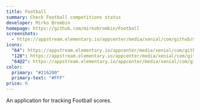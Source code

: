 ```yaml
---
title: Football
summary: Check Football competitions status
developer: Mirko Brombin
homepage: https://github.com/mirkobrombin/Football
screenshots:
  - https://appstream.elementary.io/appcenter/media/xenial/com/github/mirkobrombin.football/8CF94DDB6ED972D3654DA9E65DF80100/screenshots/image-1_orig.png
icons:
  "64": https://appstream.elementary.io/appcenter/media/xenial/com/github/mirkobrombin.football/8CF94DDB6ED972D3654DA9E65DF80100/icons/64x64/com.github.mirkobrombin.football_com.github.mirkobrombin.football.png
  "128": https://appstream.elementary.io/appcenter/media/xenial/com/github/mirkobrombin.football/8CF94DDB6ED972D3654DA9E65DF80100/icons/128x128/com.github.mirkobrombin.football_com.github.mirkobrombin.football.png
  "64@2": https://appstream.elementary.io/appcenter/media/xenial/com/github/mirkobrombin.football/8CF94DDB6ED972D3654DA9E65DF80100/icons/64x64@2/com.github.mirkobrombin.football_com.github.mirkobrombin.football.png
color:
  primary: "#216200"
  primary-text: "#FFF"
price: 0
---
```


<p>An application for tracking Football scores.</p>
